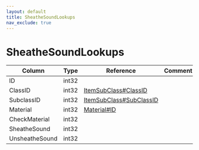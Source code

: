 ```yaml
---
layout: default
title: SheatheSoundLookups
nav_exclude: true
---
```

# SheatheSoundLookups

| Column | Type | Reference | Comment |
|--------|------|-----------|---------|
|ID|int32|||
|ClassID|int32|[ItemSubClass#ClassID](ItemSubClass)||
|SubclassID|int32|[ItemSubClass#SubClassID](ItemSubClass)||
|Material|int32|[Material#ID](Material)||
|CheckMaterial|int32|||
|SheatheSound|int32|||
|UnsheatheSound|int32|||
